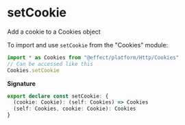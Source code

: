 # setCookie

Add a cookie to a Cookies object

To import and use `setCookie` from the "Cookies" module:

```ts
import * as Cookies from "@effect/platform/Http/Cookies"
// Can be accessed like this
Cookies.setCookie
```

**Signature**

```ts
export declare const setCookie: {
  (cookie: Cookie): (self: Cookies) => Cookies
  (self: Cookies, cookie: Cookie): Cookies
}
```

